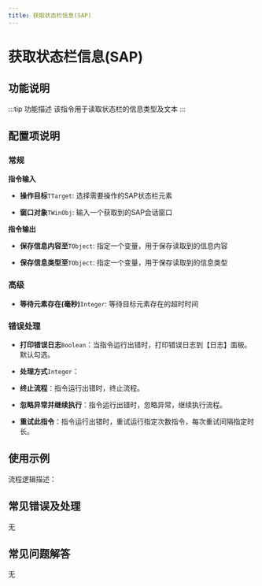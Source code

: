 ```yaml
---
title: 获取状态栏信息(SAP)
---
```


# 获取状态栏信息(SAP)

## 功能说明

:::tip 功能描述
该指令用于读取状态栏的信息类型及文本
:::

## 配置项说明

### 常规

**指令输入**

- **操作目标**`TTarget`: 选择需要操作的SAP状态栏元素

- **窗口对象**`TWinObj`: 输入一个获取到的SAP会话窗口


**指令输出**

- **保存信息内容至**`TObject`: 指定一个变量，用于保存读取到的信息内容

- **保存信息类型至**`TObject`: 指定一个变量，用于保存读取到的信息类型

### 高级

- **等待元素存在(毫秒)**`Integer`: 等待目标元素存在的超时时间

### 错误处理

- **打印错误日志**`Boolean`：当指令运行出错时，打印错误日志到【日志】面板。默认勾选。

- **处理方式**`Integer`：

 - **终止流程**：指令运行出错时，终止流程。

 - **忽略异常并继续执行**：指令运行出错时，忽略异常，继续执行流程。

 - **重试此指令**：指令运行出错时，重试运行指定次数指令，每次重试间隔指定时长。

## 使用示例

流程逻辑描述：

## 常见错误及处理

无

## 常见问题解答

无

